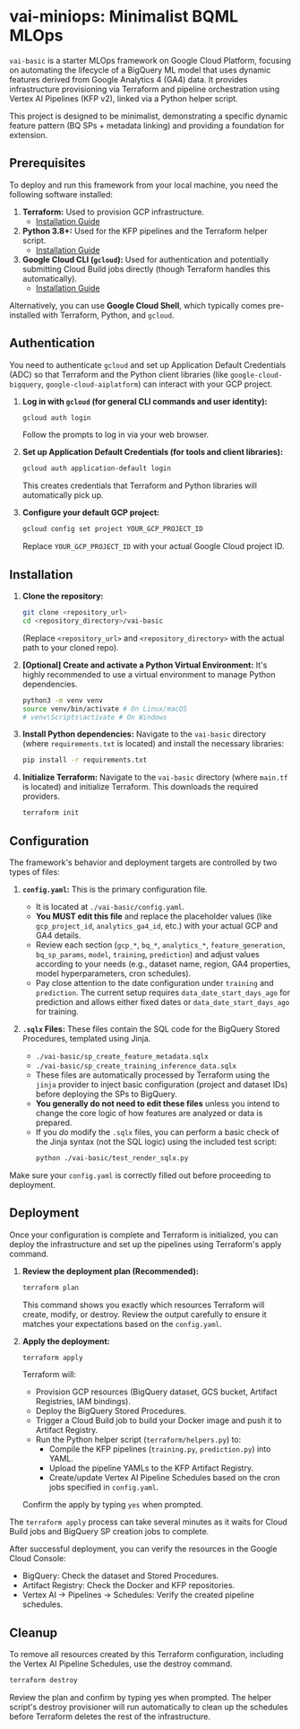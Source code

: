 # vai-miniops: Minimalist BQML MLOps

`vai-basic` is a starter MLOps framework on Google Cloud Platform, focusing on automating the lifecycle of a BigQuery ML model that uses dynamic features derived from Google Analytics 4 (GA4) data. It provides infrastructure provisioning via Terraform and pipeline orchestration using Vertex AI Pipelines (KFP v2), linked via a Python helper script.

This project is designed to be minimalist, demonstrating a specific dynamic feature pattern (BQ SPs + metadata linking) and providing a foundation for extension.

## Prerequisites

To deploy and run this framework from your local machine, you need the following software installed:

1.  **Terraform:** Used to provision GCP infrastructure.
    *   [Installation Guide](https://developer.hashicorp.com/terraform/tutorials/aws-get-started/install-cli)
2.  **Python 3.8+:** Used for the KFP pipelines and the Terraform helper script.
    *   [Installation Guide](https://www.python.org/downloads/)
3.  **Google Cloud CLI (`gcloud`):** Used for authentication and potentially submitting Cloud Build jobs directly (though Terraform handles this automatically).
    *   [Installation Guide](https://cloud.google.com/sdk/docs/install)

Alternatively, you can use **Google Cloud Shell**, which typically comes pre-installed with Terraform, Python, and `gcloud`.

## Authentication

You need to authenticate `gcloud` and set up Application Default Credentials (ADC) so that Terraform and the Python client libraries (like `google-cloud-bigquery`, `google-cloud-aiplatform`) can interact with your GCP project.

1.  **Log in with `gcloud` (for general CLI commands and user identity):**
    ```bash
    gcloud auth login
    ```
    Follow the prompts to log in via your web browser.

2.  **Set up Application Default Credentials (for tools and client libraries):**
    ```bash
    gcloud auth application-default login
    ```
    This creates credentials that Terraform and Python libraries will automatically pick up.

3.  **Configure your default GCP project:**
    ```bash
    gcloud config set project YOUR_GCP_PROJECT_ID
    ```
    Replace `YOUR_GCP_PROJECT_ID` with your actual Google Cloud project ID.

## Installation

1.  **Clone the repository:**
    ```bash
    git clone <repository_url>
    cd <repository_directory>/vai-basic
    ```
    (Replace `<repository_url>` and `<repository_directory>` with the actual path to your cloned repo).

2.  **[Optional] Create and activate a Python Virtual Environment:**
    It's highly recommended to use a virtual environment to manage Python dependencies.
    ```bash
    python3 -m venv venv
    source venv/bin/activate # On Linux/macOS
    # venv\Scripts\activate # On Windows
    ```

3.  **Install Python dependencies:**
    Navigate to the `vai-basic` directory (where `requirements.txt` is located) and install the necessary libraries:
    ```bash
    pip install -r requirements.txt
    ```

4.  **Initialize Terraform:**
    Navigate to the `vai-basic` directory (where `main.tf` is located) and initialize Terraform. This downloads the required providers.
    ```bash
    terraform init
    ```

## Configuration

The framework's behavior and deployment targets are controlled by two types of files:

1.  **`config.yaml`:** This is the primary configuration file.
    *   It is located at `./vai-basic/config.yaml`.
    *   **You MUST edit this file** and replace the placeholder values (like `gcp_project_id`, `analytics_ga4_id`, etc.) with your actual GCP and GA4 details.
    *   Review each section (`gcp_*`, `bq_*`, `analytics_*`, `feature_generation`, `bq_sp_params`, `model`, `training`, `prediction`) and adjust values according to your needs (e.g., dataset name, region, GA4 properties, model hyperparameters, cron schedules).
    *   Pay close attention to the date configuration under `training` and `prediction`. The current setup requires `data_date_start_days_ago` for prediction and allows either fixed dates or `data_date_start_days_ago` for training.

2.  **`.sqlx` Files:** These files contain the SQL code for the BigQuery Stored Procedures, templated using Jinja.
    *   `./vai-basic/sp_create_feature_metadata.sqlx`
    *   `./vai-basic/sp_create_training_inference_data.sqlx`
    *   These files are automatically processed by Terraform using the `jinja` provider to inject basic configuration (project and dataset IDs) before deploying the SPs to BigQuery.
    *   **You generally do not need to edit these files** unless you intend to change the core logic of how features are analyzed or data is prepared.
    *   If you *do* modify the `.sqlx` files, you can perform a basic check of the Jinja syntax (not the SQL logic) using the included test script:
        ```bash
        python ./vai-basic/test_render_sqlx.py
        ```

Make sure your `config.yaml` is correctly filled out before proceeding to deployment.

## Deployment

Once your configuration is complete and Terraform is initialized, you can deploy the infrastructure and set up the pipelines using Terraform's apply command.

1.  **Review the deployment plan (Recommended):**
    ```bash
    terraform plan
    ```
    This command shows you exactly which resources Terraform will create, modify, or destroy. Review the output carefully to ensure it matches your expectations based on the `config.yaml`.

2.  **Apply the deployment:**
    ```bash
    terraform apply
    ```
    Terraform will:
    *   Provision GCP resources (BigQuery dataset, GCS bucket, Artifact Registries, IAM bindings).
    *   Deploy the BigQuery Stored Procedures.
    *   Trigger a Cloud Build job to build your Docker image and push it to Artifact Registry.
    *   Run the Python helper script (`terraform/helpers.py`) to:
        *   Compile the KFP pipelines (`training.py`, `prediction.py`) into YAML.
        *   Upload the pipeline YAMLs to the KFP Artifact Registry.
        *   Create/update Vertex AI Pipeline Schedules based on the cron jobs specified in `config.yaml`.

    Confirm the apply by typing `yes` when prompted.

The `terraform apply` process can take several minutes as it waits for Cloud Build jobs and BigQuery SP creation jobs to complete.

After successful deployment, you can verify the resources in the Google Cloud Console:
*   BigQuery: Check the dataset and Stored Procedures.
*   Artifact Registry: Check the Docker and KFP repositories.
*   Vertex AI -> Pipelines -> Schedules: Verify the created pipeline schedules.

## Cleanup

To remove all resources created by this Terraform configuration, including the Vertex AI Pipeline Schedules, use the destroy command.

```bash
terraform destroy
```
Review the plan and confirm by typing yes when prompted. The helper script's destroy provisioner will run automatically to clean up the schedules before Terraform deletes the rest of the infrastructure.  
